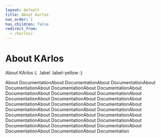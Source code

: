 ```yaml
---
layout: default
title: About Karlos
nav_order: 1
has_children: false
redirect_from:
  - /karlos/
---
```


# About KArlos
About KArlos
{: .label .label-yellow :}

About DocumentationAbout DocumentationAbout DocumentationAbout DocumentationAbout DocumentationAbout DocumentationAbout DocumentationAbout DocumentationAbout DocumentationAbout DocumentationAbout DocumentationAbout DocumentationAbout DocumentationAbout DocumentationAbout DocumentationAbout DocumentationAbout DocumentationAbout DocumentationAbout DocumentationAbout DocumentationAbout DocumentationAbout DocumentationAbout DocumentationAbout DocumentationAbout DocumentationAbout DocumentationAbout DocumentationAbout DocumentationAbout DocumentationAbout Documentation